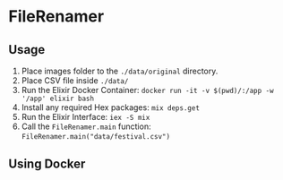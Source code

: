 # FileRenamer


## Usage

1. Place images folder to the `./data/original` directory.
1. Place CSV file inside `./data/`
1. Run the Elixir Docker Container: `docker run -it -v $(pwd)/:/app -w '/app' elixir bash`
1. Install any required Hex packages: `mix deps.get` 
1. Run the Elixir Interface: `iex -S mix`
1. Call the `FileRenamer.main` function: `FileRenamer.main("data/festival.csv")`

## Using Docker



